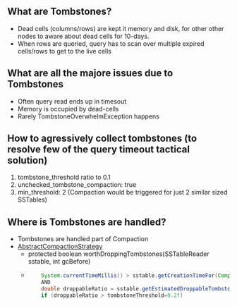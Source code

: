 ## What are Tombstones?

* Dead cells (columns/rows) are kept it memory and disk, for other other nodes to aware about dead cells for 10-days.
* When rows are queried, query has to scan over multiple expired cells/rows to get to the live cells


## What are all the majore issues due to Tombstones

* Often query read ends up in timesout
* Memory is occupied by dead-cells
* Rarely TombstoneOverwhelmException happens


## How to agressively collect tombstones (to resolve few of the query timeout tactical solution)

1. tombstone_threshold ratio to 0.1
1. unchecked_tombstone_compaction: true
1. min_threshold: 2 (Compaction would be triggered for just 2 similar sized SSTables)


## Where is Tombstones are handled?

* Tombstones are handled part of Compaction
* [AbstractCompactionStrategy](https://github.com/apache/cassandra/blob/cassandra-3.11/src/java/org/apache/cassandra/db/compaction/AbstractCompactionStrategy.java)
    *  protected boolean worthDroppingTombstones(SSTableReader sstable, int gcBefore)
    *
        ```java
            System.currentTimeMillis() > sstable.getCreationTimeFor(Component.DATA) + tombstoneCompactionInterval * 1000
            AND
            double droppableRatio = sstable.getEstimatedDroppableTombstoneRatio(gcBefore);
            if (droppableRatio > tombstoneThreshold=0.2f) 
        ``` 